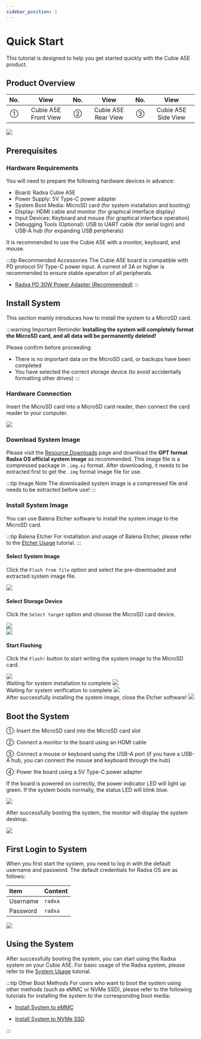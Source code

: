 ```yaml
---
sidebar_position: 1
---
```


# Quick Start

This tutorial is designed to help you get started quickly with the Cubie A5E product.

## Product Overview

| No. |         View         | No. |        View         | No. |        View         |
| :-: | :------------------: | :-: | :-----------------: | :-: | :-----------------: |
|  ①  | Cubie A5E Front View |  ②  | Cubie A5E Rear View |  ③  | Cubie A5E Side View |

<div style={{textAlign: 'center'}}>
   <img src="/en/img/cubie/a5e/cubie_a5e_view.webp" style={{width: '100%', maxWidth: '1200px'}} />
</div>

## Prerequisites

### Hardware Requirements

You will need to prepare the following hardware devices in advance:

- Board: Radxa Cubie A5E
- Power Supply: 5V Type-C power adapter
- System Boot Media: MicroSD card (for system installation and booting)
- Display: HDMI cable and monitor (for graphical interface display)
- Input Devices: Keyboard and mouse (for graphical interface operation)
- Debugging Tools (Optional): USB to UART cable (for serial login) and USB-A hub (for expanding USB peripherals)

It is recommended to use the Cubie A5E with a monitor, keyboard, and mouse.

:::tip Recommended Accessories
The Cubie A5E board is compatible with PD protocol 5V Type-C power input. A current of 3A or higher is recommended to ensure stable operation of all peripherals.

- [Radxa PD 30W Power Adapter (Recommended)](https://radxa.com/products/accessories/power-pd-30w)
  :::

## Install System

This section mainly introduces how to install the system to a MicroSD card.

:::warning Important Reminder
**Installing the system will completely format the MicroSD card, and all data will be permanently deleted!**

Please confirm before proceeding:

- There is no important data on the MicroSD card, or backups have been completed
- You have selected the correct storage device (to avoid accidentally formatting other drives)
  :::

### Hardware Connection

Insert the MicroSD card into a MicroSD card reader, then connect the card reader to your computer.

<div style={{ textAlign: "center" }}>
  <img
    src="/en/img/common/radxa-os/install-system/sd-reader.webp"
    style={{ width: "100%", maxWidth: "1200px" }}
  />
</div>

### Download System Image

Please visit the [Resource Downloads](../download) page and download the **GPT format Radxa OS official system image** as recommended. This image file is a compressed package in `.img.xz` format. After downloading, it needs to be extracted first to get the `.img` format image file for use.

:::tip Image Note
The downloaded system image is a compressed file and needs to be extracted before use!
:::

### Install System Image

You can use Balena Etcher software to install the system image to the MicroSD card.

:::tip Balena Etcher
For installation and usage of Balena Etcher, please refer to the [Etcher Usage](/common/radxa-os/install-system/balena-etcher) tutorial.
:::

#### Select System Image

Click the `Flash from file` option and select the pre-downloaded and extracted system image file.

<div style={{ textAlign: "center" }}>
  <img
    src="/en/img/common/radxa-os/install-system/etcher-select-image.webp"
    style={{ width: "100%", maxWidth: "1200px" }}
  />
</div>

#### Select Storage Device

Click the `Select target` option and choose the MicroSD card device.

<div style={{ textAlign: "center" }}>
  <img
    src="/en/img/common/radxa-os/install-system/etcher-select-sd-01.webp"
    style={{ width: "100%", maxWidth: "1200px" }}
  />
</div>

<div style={{ textAlign: "center" }}>
  <img
    src="/en/img/common/radxa-os/install-system/etcher-select-sd-02.webp"
    style={{ width: "100%", maxWidth: "1200px" }}
  />
</div>

#### Start Flashing

Click the `Flash!` button to start writing the system image to the MicroSD card.

<div style={{ textAlign: "center" }}>
  <img
    src="/en/img/common/radxa-os/install-system/etcher-flash.webp"
    style={{ width: "100%", maxWidth: "1200px" }}
  />
</div>

<div style={{ textAlign: "center" }}>
  Waiting for system installation to complete
  <img
    src="/en/img/common/radxa-os/install-system/etcher-flashing.webp"
    style={{ width: "100%", maxWidth: "1200px" }}
  />
</div>

<div style={{ textAlign: "center" }}>
  Waiting for system verification to complete
  <img
    src="/en/img/common/radxa-os/install-system/etcher-valid.webp"
    style={{ width: "100%", maxWidth: "1200px" }}
  />
</div>

<div style={{ textAlign: "center" }}>
  After successfully installing the system image, close the Etcher software!
  <img
    src="/en/img/common/radxa-os/install-system/etcher-completed.webp"
    style={{ width: "100%", maxWidth: "1200px" }}
  />
</div>

## Boot the System

①: Insert the MicroSD card into the MicroSD card slot

②: Connect a monitor to the board using an HDMI cable

③: Connect a mouse or keyboard using the USB-A port (if you have a USB-A hub, you can connect the mouse and keyboard through the hub)

④: Power the board using a 5V Type-C power adapter

If the board is powered on correctly, the power indicator LED will light up green. If the system boots normally, the status LED will blink blue.

<div style={{textAlign: 'center'}}>
   <img src="/en/img/cubie/a5e/a5e-quickly-start.webp" style={{width: '100%', maxWidth: '1200px'}} />
</div>

After successfully booting the system, the monitor will display the system desktop.

<div style={{textAlign: 'center'}}>
   <img src="/en/img/common/radxa-os/system-config/vnc-debian11-succ.webp" style={{width: '100%', maxWidth: '1200px'}} />
</div>

## First Login to System

When you first start the system, you need to log in with the default username and password. The default credentials for Radxa OS are as follows:

| Item     | Content |
| :------- | :------ |
| Username | `radxa` |
| Password | `radxa` |

<div style={{ textAlign: "center" }}>
  <img
    src="/en/img/common/radxa-os/system-config/vnc-debian11-desktop.webp"
    style={{ width: "100%", maxWidth: "1200px" }}
  />
</div>

## Using the System

After successfully booting the system, you can start using the Radxa system on your Cubie A5E. For basic usage of the Radxa system, please refer to the [System Usage](../system-config) tutorial.

:::tip Other Boot Methods
For users who want to boot the system using other methods (such as eMMC or NVMe SSD), please refer to the following tutorials for installing the system to the corresponding boot media:

- [Install System to eMMC](./install-system/emmc-system.md)

- [Install System to NVMe SSD](./install-system/nvme-system)

:::
